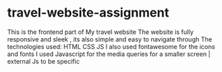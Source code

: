 # travel-website-assignment
This is the frontend part of My travel  website
The website is fully responsive and sleek , its also simple and easy to navigate through
The technologies used: HTML CSS JS
I also used fontawesome for the icons and fonts
I used Javascript for the media queries for a smaller screen | external Js to be specific
